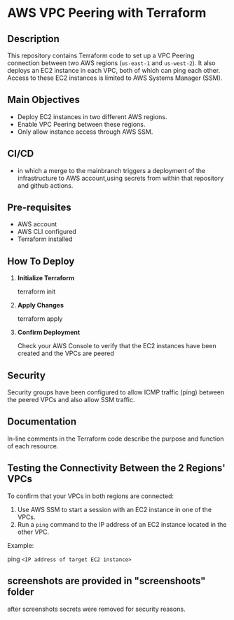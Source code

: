 # AWS VPC Peering with Terraform

## Description

This repository contains Terraform code to set up a VPC Peering connection between two AWS regions (`us-east-1` and `us-west-2`). It also deploys an EC2 instance in each VPC, both of which can ping each other. Access to these EC2 instances is limited to AWS Systems Manager (SSM).

## Main Objectives

* Deploy EC2 instances in two different AWS regions.
* Enable VPC Peering between these regions.
* Only allow instance access through AWS SSM.

## CI/CD

* in which a merge to the mainbranch triggers a deployment of the infrastructure to AWS account,using secrets from within that repository and github actions.

## Pre-requisites

* AWS account
* AWS CLI configured
* Terraform installed

## How To Deploy

1. **Initialize Terraform**

   terraform init
2. **Apply Changes**

   terraform apply
3. **Confirm Deployment**

   Check your AWS Console to verify that the EC2 instances have been created and the VPCs are peered

## Security

Security groups have been configured to allow ICMP traffic (ping) between the peered VPCs and also allow SSM traffic.

## Documentation

In-line comments in the Terraform code describe the purpose and function of each resource.

## Testing the Connectivity Between the 2 Regions' VPCs

To confirm that your VPCs in both regions are connected:

1. Use AWS SSM to start a session with an EC2 instance in one of the VPCs.
2. Run a `ping` command to the IP address of an EC2 instance located in the other VPC.

Example:

ping `<IP address of target EC2 instance>`

## screenshots are provided in "screenshoots" folder

after screenshots secrets were removed for security reasons.
